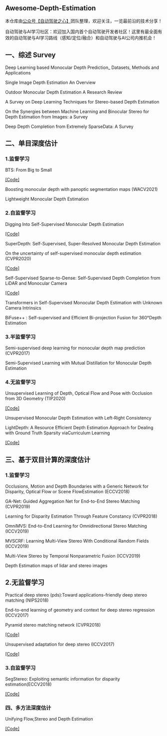 ## Awesome-Depth-Estimation



本仓库由[公众号【自动驾驶之心】](https://mp.weixin.qq.com/s/EfrWi-yXRGowOIkCDEsmfw)团队整理，欢迎关注，一览最前沿的技术分享！

自动驾驶与AI学习社区：欢迎加入国内首个自动驾驶开发者社区！这里有最全面有效的自动驾驶与AI学习路线（感知/定位/融合）和自动驾驶与AI公司内推机会！



## 一、综述 Survey

Deep Learning based Monocular Depth Prediction_ Datasets, Methods and Applications

Single Image Depth Estimation An Overview

Outdoor Monocular Depth Estimation A Research Review

A Survey on Deep Learning Techniques for Stereo-based Depth Estimation

On the Synergies between Machine Learning and Binocular Stereo for Depth Estimation from Images: a Survey

Deep Depth Completion from Extremely SparseData: A Survey

## 二、单目深度估计

### 1.监督学习

BTS: From Big to Small

[[Code]](https://github.com/cleinc/bts)

Boosting monocular depth with panoptic segmentation maps (WACV2021)

Lightweight Monocular Depth Estimation

### 2.自监督学习

Digging Into Self-Supervised Monocular Depth Estimation

[[Code]](https://github.com/nianticlabs/monodepth2)

SuperDepth: Self-Supervised, Super-Resolved Monocular Depth Estimation

On the uncertainty of self-supervised monocular depth estimation (CVPR2020)

[[Code]](https://github.com/mattpoggi/mono-uncertainty)

Self-Supervised Sparse-to-Dense: Self-Supervised Depth Completion from LiDAR and Monocular Camera

[[Code]](https://github.com/fangchangma/self-supervised-depth-completion)

Transformers in Self-Supervised Monocular Depth Estimation with Unknown Camera Intrinsics

BiFuse++ : Self-supervised and Efficient Bi-projection Fusion for 360°Depth Estimation

### 3.半监督学习

Semi-supervised deep learning for monocular depth map prediction (CVPR2017)

Semi-Supervised Learning with Mutual Distillation for Monocular Depth Estimation

### 4.无监督学习

Unsupervised Learning of Depth, Optical Flow and Pose with Occlusion from 3D Geometry (TIP2020)

[[Code]](https://github.com/guangmingw/DOPlearning)

Unsupervised Monocular Depth Estimation with Left-Right Consistency

LightDepth: A Resource Efficient Depth Estimation Approach for Dealing with Ground Truth Sparsity viaCurriculum Learning

[[Code]](https://github.com/fatemehkarimii/LightDepth)

## 三、基于双目计算的深度估计

### 1.监督学习

Occlusions, Motion and Depth Boundaries with a Generic Network for Disparity, Optical Flow or Scene FlowEstimation (ECCV2018)

GA-Net: Guided Aggregation Net for End-to-End Stereo Matching (CVPR2019)

Learning for Disparity Estimation Through Feature Constancy (CVPR2018)

OmniMVS: End-to-End Learning for Omnidirectional Stereo Matching (ICCV2019)

MVSCRF: Learning Multi-View Stereo With Conditional Random Fields (ICCV2019)

Multi-View Stereo by Temporal Nonparametric Fusion (ICCV2019)

Depth Estimation maps of lidar and stereo images

## 2.无监督学习

Practical deep stereo (pds):Toward applications-friendly deep stereo matching (NIPS2018)

End-to-end learning of geometry and context for deep stereo regression (ICCV2017)

Pyramid stereo matching network (CVPR2018)

[[Code]](https://github.com/JiaRenChang/PSMNet)

Unsupervised adaptation for deep stereo (ICCV2017)

[[Code]](https://github.com/CVLAB-Unibo/Unsupervised-Adaptation-for-Deep-Stereo)

### 3.自监督学习

SegStereo: Exploiting semantic information for disparity estimation(ECCV2018)

[[Code]](https://github.com/yangguorun/SegStereo)

### 四、多方法深度估计

Unifying Flow,Stereo and Depth Estimation

[[Code]](https://github.com/autonomousvision/unimatch)